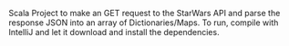 Scala Project to make an GET request to the StarWars API and parse the response JSON into an array of Dictionaries/Maps. To run, compile with IntelliJ and let it download and install the dependencies. 


